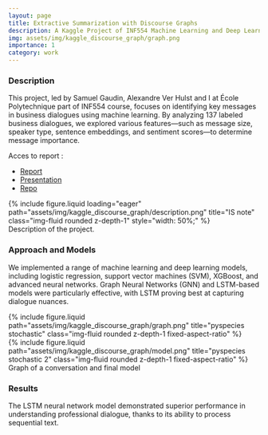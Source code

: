 ```yaml
---
layout: page
title: Extractive Summarization with Discourse Graphs
description: A Kaggle Project of INF554 Machine Learning and Deep Learning course at Ecole Polytechnique
img: assets/img/kaggle_discourse_graph/graph.png
importance: 1
category: work
---
```


### Description
This project, led by Samuel Gaudin, Alexandre Ver Hulst and I at École Polytechnique part of INF554 course, focuses on identifying key messages in business dialogues using machine learning. By analyzing 137 labeled business dialogues, we explored various features—such as message size, speaker type, sentence embeddings, and sentiment scores—to determine message importance.

Acces to report : 
- [Report](https://drive.google.com/file/d/1GCnV0BeyAnpMD-6AO7kEpjh2x3wmT-N_/view?usp=sharing)
- [Presentation](https://docs.google.com/presentation/d/18vy1SKKbggmyhUbXbB6B1u5zj-in9ekTb-XvCYqMJ0E/edit?usp=sharing)
- [Repo](https://github.com/mathias-grau/kaggle_discourse_graph)

<div class="row">
    <div class="col-sm mt-3 mt-md-0">
        {% include figure.liquid loading="eager" path="assets/img/kaggle_discourse_graph/description.png" title="IS note" class="img-fluid rounded z-depth-1" style="width: 50%;" %}
    </div>
</div>
<div class="caption">
    Description of the project.
</div>

### Approach and Models
We implemented a range of machine learning and deep learning models, including logistic regression, support vector machines (SVM), XGBoost, and advanced neural networks. Graph Neural Networks (GNN) and LSTM-based models were particularly effective, with LSTM proving best at capturing dialogue nuances.

<div class="row justify-content-sm-center">
    <div class="col-sm-6 mt-3 mt-md-0">
        {% include figure.liquid path="assets/img/kaggle_discourse_graph/graph.png" title="pyspecies stochastic" class="img-fluid rounded z-depth-1 fixed-aspect-ratio" %}
    </div>
    <div class="col-sm-6 mt-3 mt-md-0">
        {% include figure.liquid path="assets/img/kaggle_discourse_graph/model.png" title="pyspecies stochastic 2" class="img-fluid rounded z-depth-1 fixed-aspect-ratio" %}
    </div>
</div>
<div class="caption">
    Graph of a conversation and final model
</div>

### Results
The LSTM neural network model demonstrated superior performance in understanding professional dialogue, thanks to its ability to process sequential text.